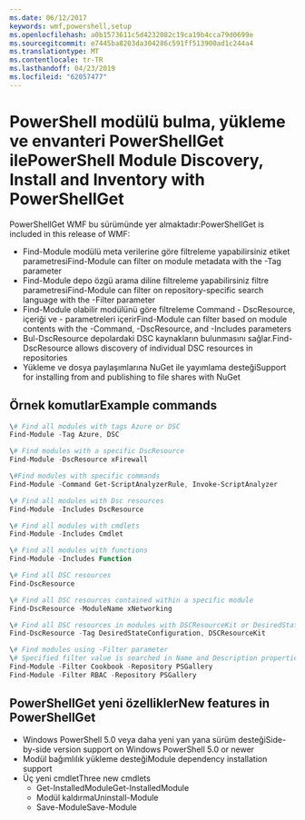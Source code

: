 ```yaml
---
ms.date: 06/12/2017
keywords: wmf,powershell,setup
ms.openlocfilehash: a0b1573611c5d4232082c19ca19b4cca79d0699e
ms.sourcegitcommit: e7445ba8203da304286c591ff513900ad1c244a4
ms.translationtype: MT
ms.contentlocale: tr-TR
ms.lasthandoff: 04/23/2019
ms.locfileid: "62057477"
---
```

# <a name="powershell-module-discovery-install-and-inventory-with-powershellget"></a><span data-ttu-id="73c65-102">PowerShell modülü bulma, yükleme ve envanteri PowerShellGet ile</span><span class="sxs-lookup"><span data-stu-id="73c65-102">PowerShell Module Discovery, Install and Inventory with PowerShellGet</span></span>

<span data-ttu-id="73c65-103">PowerShellGet WMF bu sürümünde yer almaktadır:</span><span class="sxs-lookup"><span data-stu-id="73c65-103">PowerShellGet is included in this release of WMF:</span></span>
-   <span data-ttu-id="73c65-104">Find-Module modülü meta verilerine göre filtreleme yapabilirsiniz etiket parametresi</span><span class="sxs-lookup"><span data-stu-id="73c65-104">Find-Module can filter on module metadata with the -Tag parameter</span></span>
-   <span data-ttu-id="73c65-105">Find-Module depo özgü arama diline filtreleme yapabilirsiniz filtre parametresi</span><span class="sxs-lookup"><span data-stu-id="73c65-105">Find-Module can filter on repository-specific search language with the -Filter parameter</span></span>
-   <span data-ttu-id="73c65-106">Find-Module olabilir modülünü göre filtreleme Command - DscResource, içeriği ve - parametreleri içerir</span><span class="sxs-lookup"><span data-stu-id="73c65-106">Find-Module can filter based on module contents with the -Command, -DscResource, and -Includes parameters</span></span>
-   <span data-ttu-id="73c65-107">Bul-DscResource depolardaki DSC kaynakların bulunmasını sağlar.</span><span class="sxs-lookup"><span data-stu-id="73c65-107">Find-DscResource allows discovery of individual DSC resources in repositories</span></span>
-   <span data-ttu-id="73c65-108">Yükleme ve dosya paylaşımlarına NuGet ile yayımlama desteği</span><span class="sxs-lookup"><span data-stu-id="73c65-108">Support for installing from and publishing to file shares with NuGet</span></span>

## <a name="example-commands"></a><span data-ttu-id="73c65-109">Örnek komutlar</span><span class="sxs-lookup"><span data-stu-id="73c65-109">Example commands</span></span>
```powershell
\# Find all modules with tags Azure or DSC
Find-Module -Tag Azure, DSC

\# Find modules with a specific DscResource
Find-Module -DscResource xFirewall

\#Find modules with specific commands
Find-Module -Command Get-ScriptAnalyzerRule, Invoke-ScriptAnalyzer

\# Find all modules with Dsc resources
Find-Module -Includes DscResource

\# Find all modules with cmdlets
Find-Module -Includes Cmdlet

\# Find all modules with functions
Find-Module -Includes Function

\# Find all DSC resources
Find-DscResource

\# Find all DSC resources contained within a specific module
Find-DscResource -ModuleName xNetworking

\# Find all DSC resources in modules with DSCResourceKit or DesiredStateConfiguration
Find-DscResource -Tag DesiredStateConfiguration, DSCResourceKit

\# Find modules using -Filter parameter
\# Specified filter value is searched in Name and Description properties
Find-Module -Filter Cookbook -Repository PSGallery
Find-Module -Filter RBAC -Repository PSGallery
```

## <a name="new-features-in-powershellget"></a><span data-ttu-id="73c65-110">PowerShellGet yeni özellikler</span><span class="sxs-lookup"><span data-stu-id="73c65-110">New features in PowerShellGet</span></span>
-   <span data-ttu-id="73c65-111">Windows PowerShell 5.0 veya daha yeni yan yana sürüm desteği</span><span class="sxs-lookup"><span data-stu-id="73c65-111">Side-by-side version support on Windows PowerShell 5.0 or newer</span></span>
-   <span data-ttu-id="73c65-112">Modül bağımlılık yükleme desteği</span><span class="sxs-lookup"><span data-stu-id="73c65-112">Module dependency installation support</span></span>
-   <span data-ttu-id="73c65-113">Üç yeni cmdlet</span><span class="sxs-lookup"><span data-stu-id="73c65-113">Three new cmdlets</span></span>
    -   <span data-ttu-id="73c65-114">Get-InstalledModule</span><span class="sxs-lookup"><span data-stu-id="73c65-114">Get-InstalledModule</span></span>
    -   <span data-ttu-id="73c65-115">Modül kaldırma</span><span class="sxs-lookup"><span data-stu-id="73c65-115">Uninstall-Module</span></span>
    -   <span data-ttu-id="73c65-116">Save-Module</span><span class="sxs-lookup"><span data-stu-id="73c65-116">Save-Module</span></span>
